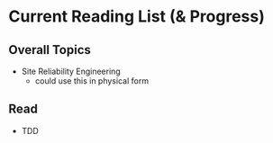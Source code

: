 # Current Reading List (& Progress)

## Overall Topics
* Site Reliability Engineering
    - could use this in physical form 

## Read
- TDD
